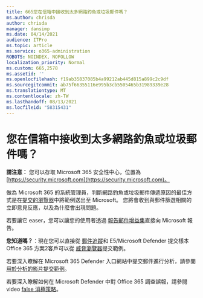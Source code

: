 ```yaml
---
title: 665您在信箱中接收到太多網路釣魚或垃圾郵件嗎？
ms.author: chrisda
author: chrisda
manager: dansimp
ms.date: 04/14/2021
audience: ITPro
ms.topic: article
ms.service: o365-administration
ROBOTS: NOINDEX, NOFOLLOW
localization_priority: Normal
ms.custom: 665,2578
ms.assetid: ''
ms.openlocfilehash: f19ab35837085b4a99212ab445d815a899c2c9df
ms.sourcegitcommit: ab75f66355116e995b3cb5505465b31989339e28
ms.translationtype: MT
ms.contentlocale: zh-TW
ms.lasthandoff: 08/13/2021
ms.locfileid: "58315431"
---
```

# <a name="are-you-receiving-too-much-phish-or-spam-in-your-mailbox"></a>您在信箱中接收到太多網路釣魚或垃圾郵件嗎？

**請注意：** 您可以存取 Microsoft 365 安全性中心，位置為 [https://security.microsoft.com](https://security.microsoft.com)。

做為 Microsoft 365 的系統管理員，判斷網路釣魚或垃圾郵件傳遞原因的最佳方式是在[提交的瀏覽器](https://security.microsoft.com/reportsubmission)中將範例送出至 Microsoft。 您將會收到與郵件篩選相關的立即意見反應，以及為什麼會出現問題。

若要讓它 easer，您可以讓您的使用者透過 [報告郵件增益集](https://appsource.microsoft.com/product/office/WA104381180?src=office&tab=Overview)直接向 Microsoft 報告。

**您知道嗎？**：現在您可以直接從 [郵件追蹤](https://security.microsoft.com/messagetrace)和 E5/Microsoft Defender 提交樣本 Office 365 方案2客戶可以從 [威脅瀏覽器](https://docs.microsoft.com/microsoft-365/security/office-365-security/threat-explorer)提交範例。

若要深入瞭解在 Microsoft 365 Defender 入口網站中提交郵件進行分析，請參閱[用於分析的影片提交範例](https://go.microsoft.com/fwlink/?linkid=2166435)。

若要深入瞭解如何在 Microsoft Defender 中對 Office 365 調查誤報，請參閱 video [false 消極策略](https://go.microsoft.com/fwlink/?linkid=2166434)。
